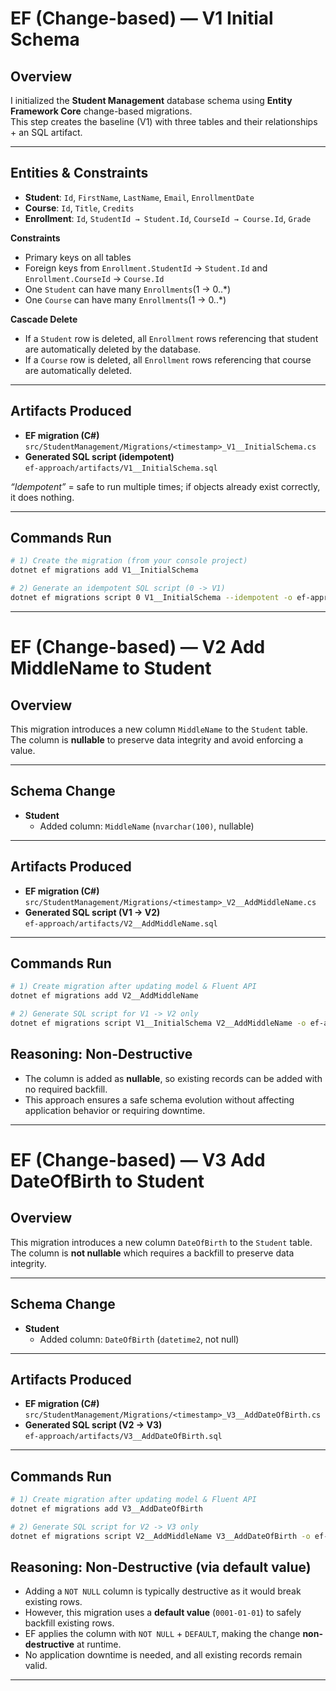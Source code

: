 # EF (Change-based) — V1 Initial Schema

## Overview
I initialized the **Student Management** database schema using **Entity Framework Core** change-based migrations.  
This step creates the baseline (V1) with three tables and their relationships + an SQL artifact.

---

## Entities & Constraints
- **Student**: `Id`, `FirstName`, `LastName`, `Email`, `EnrollmentDate`
- **Course**: `Id`, `Title`, `Credits`
- **Enrollment**: `Id`, `StudentId → Student.Id`, `CourseId → Course.Id`, `Grade`

**Constraints**
- Primary keys on all tables
- Foreign keys from `Enrollment.StudentId` → `Student.Id` and `Enrollment.CourseId` → `Course.Id`
- One `Student` can have many `Enrollments`(1 → 0..*)
- One `Course` can have many `Enrollments`(1 → 0..*)

**Cascade Delete**
- If a `Student` row is deleted, all `Enrollment` rows referencing that student are automatically deleted by the database.
- If a `Course` row is deleted, all `Enrollment` rows referencing that course are automatically deleted.

---

## Artifacts Produced
- **EF migration (C#)**  
  `src/StudentManagement/Migrations/<timestamp>_V1__InitialSchema.cs`
- **Generated SQL script (idempotent)**  
  `ef-approach/artifacts/V1__InitialSchema.sql`

*“Idempotent”* = safe to run multiple times; if objects already exist correctly, it does nothing.

---

## Commands Run
```bash
# 1) Create the migration (from your console project)
dotnet ef migrations add V1__InitialSchema

# 2) Generate an idempotent SQL script (0 -> V1)
dotnet ef migrations script 0 V1__InitialSchema --idempotent -o ef-approach/artifacts/V1__InitialSchema.sql
```

---

# EF (Change-based) — V2 Add MiddleName to Student

## Overview
This migration introduces a new column `MiddleName` to the `Student` table.  
The column is **nullable** to preserve data integrity and avoid enforcing a value.

---

## Schema Change
- **Student**
  - Added column: `MiddleName` (`nvarchar(100)`, nullable)

---

## Artifacts Produced
- **EF migration (C#)**  
  `src/StudentManagement/Migrations/<timestamp>_V2__AddMiddleName.cs`
- **Generated SQL script (V1 → V2)**  
  `ef-approach/artifacts/V2__AddMiddleName.sql`

---

## Commands Run
```bash
# 1) Create migration after updating model & Fluent API
dotnet ef migrations add V2__AddMiddleName

# 2) Generate SQL script for V1 -> V2 only
dotnet ef migrations script V1__InitialSchema V2__AddMiddleName -o ef-approach/artifacts/V2__AddMiddleName.sql
```

## Reasoning: Non-Destructive

- The column is added as **nullable**, so existing records can be added with no required backfill.
- This approach ensures a safe schema evolution without affecting application behavior or requiring downtime.

---

# EF (Change-based) — V3 Add DateOfBirth to Student

## Overview
This migration introduces a new column `DateOfBirth` to the `Student` table.  
The column is **not nullable** which requires a backfill to preserve data integrity.

---

## Schema Change
- **Student**
    - Added column: `DateOfBirth` (`datetime2`, not null)

---

## Artifacts Produced
- **EF migration (C#)**  
  `src/StudentManagement/Migrations/<timestamp>_V3__AddDateOfBirth.cs`
- **Generated SQL script (V2 → V3)**  
  `ef-approach/artifacts/V3__AddDateOfBirth.sql`

---

## Commands Run
```bash
# 1) Create migration after updating model & Fluent API
dotnet ef migrations add V3__AddDateOfBirth 

# 2) Generate SQL script for V2 -> V3 only
dotnet ef migrations script V2__AddMiddleName V3__AddDateOfBirth -o ef-approach/artifacts/V3__AddDateOfBirth.sql
 ```

## Reasoning: Non-Destructive (via default value)

- Adding a `NOT NULL` column is typically destructive as it would break existing rows.
- However, this migration uses a **default value** (`0001-01-01`) to safely backfill existing rows.
- EF applies the column with `NOT NULL` + `DEFAULT`, making the change **non-destructive** at runtime.
- No application downtime is needed, and all existing records remain valid.

---
